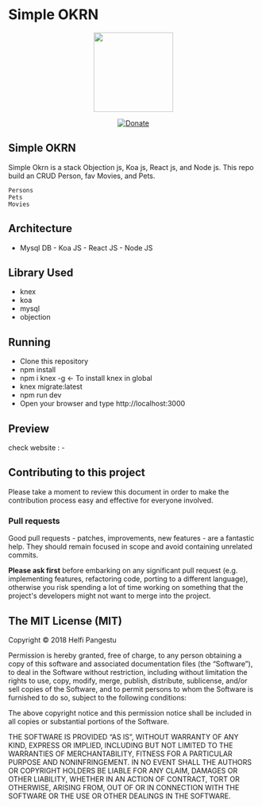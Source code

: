 # Simple OKRN

<p align="center"><img src="https://github.com/kahell/simple_okrn/blob/master/src/server/assets/logo/Koa_Logo.jpeg" width="160"></p>
<p align="center">
<a href="#" rel="nofollow"><img src="https://camo.githubusercontent.com/aa6cd44c832344c7b6e5edfc8524c46d4bec971b/68747470733a2f2f696d672e736869656c64732e696f2f62616467652f446f6e6174652d50617950616c2d677265656e2e7376673f6d61784167653d363030" alt="Donate" data-canonical-src="https://img.shields.io/badge/Donate-PayPal-green.svg?maxAge=600" style="max-width:100%;"></a>
</p>

## Simple OKRN

Simple Okrn is a stack Objection js, Koa js, React js, and Node js. This repo build an CRUD Person, fav Movies, and Pets.

```
Persons
Pets
Movies
```

## Architecture

- Mysql DB - Koa JS - React JS - Node JS

## Library Used

- knex
- koa
- mysql
- objection

## Running

- Clone this repository
- npm install
- npm i knex -g <- To install knex in global
- knex migrate:latest
- npm run dev
- Open your browser and type http://localhost:3000

## Preview

check website : -

## Contributing to this project

Please take a moment to review this document in order to make the contribution process easy and effective for everyone involved.

<a name="pull-requests"></a>

### Pull requests

Good pull requests - patches, improvements, new features - are a fantastic
help. They should remain focused in scope and avoid containing unrelated
commits.

**Please ask first** before embarking on any significant pull request (e.g.
implementing features, refactoring code, porting to a different language),
otherwise you risk spending a lot of time working on something that the
project's developers might not want to merge into the project.

## The MIT License (MIT)

Copyright © 2018 Helfi Pangestu

Permission is hereby granted, free of charge, to any person
obtaining a copy of this software and associated documentation
files (the “Software”), to deal in the Software without
restriction, including without limitation the rights to use,
copy, modify, merge, publish, distribute, sublicense, and/or sell
copies of the Software, and to permit persons to whom the
Software is furnished to do so, subject to the following
conditions:

The above copyright notice and this permission notice shall be
included in all copies or substantial portions of the Software.

THE SOFTWARE IS PROVIDED “AS IS”, WITHOUT WARRANTY OF ANY KIND,
EXPRESS OR IMPLIED, INCLUDING BUT NOT LIMITED TO THE WARRANTIES
OF MERCHANTABILITY, FITNESS FOR A PARTICULAR PURPOSE AND
NONINFRINGEMENT. IN NO EVENT SHALL THE AUTHORS OR COPYRIGHT
HOLDERS BE LIABLE FOR ANY CLAIM, DAMAGES OR OTHER LIABILITY,
WHETHER IN AN ACTION OF CONTRACT, TORT OR OTHERWISE, ARISING
FROM, OUT OF OR IN CONNECTION WITH THE SOFTWARE OR THE USE OR
OTHER DEALINGS IN THE SOFTWARE.
